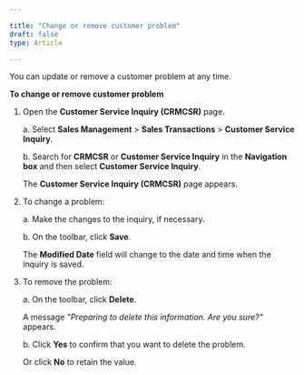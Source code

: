 ```yaml
---

title: "Change or remove customer problem"
draft: false
type: Article

---
```


You can update or remove a customer problem at any time.

**To change or remove customer problem**

1. Open the **Customer Service Inquiry (CRMCSR)** page.

    a. Select **Sales Management** > **Sales Transactions** > **Customer Service Inquiry**.

    b. Search for **CRMCSR** or **Customer Service Inquiry** in the **Navigation box** and then select **Customer Service Inquiry**.

    The **Customer Service Inquiry (CRMCSR)** page appears.

2. To change a problem:

    a. Make the changes to the inquiry, if necessary.

    b. On the toolbar, click **Save**.

    The **Modified Date** field will change to the date and time when the inquiry is saved.

3. To remove the problem:

    a. On the toolbar, click **Delete**.

    A message *"Preparing to delete this information. Are you sure?"* appears.

    b. Click **Yes** to confirm that you want to delete the problem.

    Or click **No** to retain the value.

​